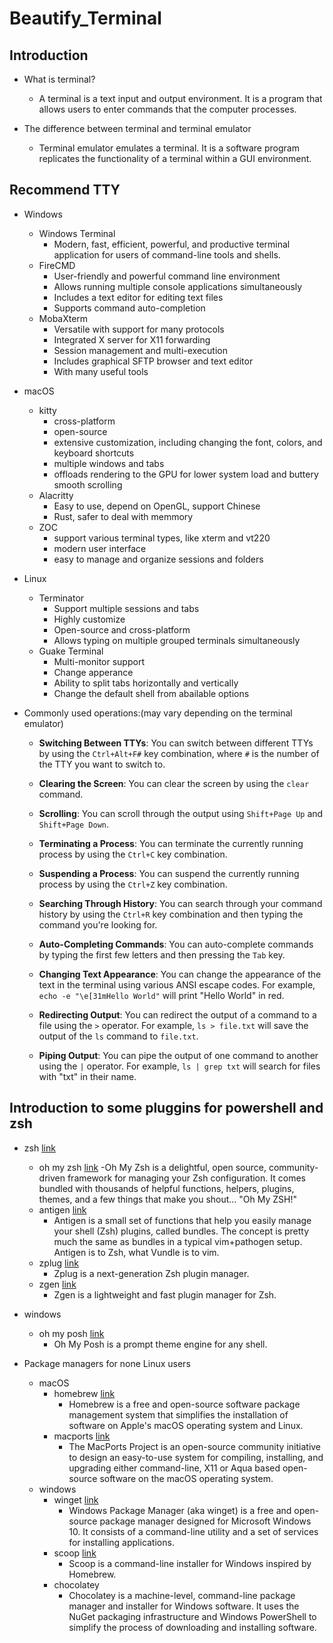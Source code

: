 # Beautify_Terminal

## Introduction

- What is terminal?
  - A terminal is a text input and output environment. It is a program that allows users to enter commands that the computer processes.

- The difference between terminal and terminal emulator
  - Terminal emulator emulates a terminal. It is a software program replicates the functionality of a terminal within a GUI environment.

## Recommend TTY

- Windows
  - Windows Terminal
    - Modern, fast, efficient, powerful, and productive terminal application for users of command-line tools and shells.
  - FireCMD
    - User-friendly and powerful command line environment
    - Allows running multiple console applications simultaneously
    - Includes a text editor for editing text files
    - Supports command auto-completion
  - MobaXterm
    - Versatile with support for many protocols
    - Integrated X server for X11 forwarding
    - Session management and multi-execution
    - Includes graphical SFTP browser and text editor
    - With many useful tools

- macOS
  - kitty
    - cross-platform
    - open-source
    - extensive customization, including changing the font, colors, and keyboard shortcuts
    - multiple windows and tabs
    - offloads rendering to the GPU for lower system load and buttery smooth scrolling
  - Alacritty
    - Easy to use, depend on OpenGL, support Chinese
    - Rust, safer to deal with memmory
  - ZOC
    - support various terminal types, like xterm and vt220
    - modern user interface
    - easy to manage and organize sessions and folders

- Linux
  - Terminator
    - Support multiple sessions and tabs
    - Highly customize
    - Open-source and cross-platform
    - Allows typing on multiple grouped terminals simultaneously
  - Guake Terminal
    - Multi-monitor support
    - Change apperance
    - Ability to split tabs horizontally and vertically
    - Change the default shell from abailable options

- Commonly used operations:(may vary depending on the terminal emulator)

  - **Switching Between TTYs**: You can switch between different TTYs by using the `Ctrl+Alt+F#` key combination, where `#` is the number of the TTY you want to switch to.

  - **Clearing the Screen**: You can clear the screen by using the `clear` command.

  - **Scrolling**: You can scroll through the output using `Shift+Page Up` and `Shift+Page Down`.

  - **Terminating a Process**: You can terminate the currently running process by using the `Ctrl+C` key combination.

  - **Suspending a Process**: You can suspend the currently running process by using the `Ctrl+Z` key combination.

  - **Searching Through History**: You can search through your command history by using the `Ctrl+R` key combination and then typing the command you're looking for.

  - **Auto-Completing Commands**: You can auto-complete commands by typing the first few letters and then pressing the `Tab` key.

  - **Changing Text Appearance**: You can change the appearance of the text in the terminal using various ANSI escape codes. For example, `echo -e "\e[31mHello World"` will print "Hello World" in red.

  - **Redirecting Output**: You can redirect the output of a command to a file using the `>` operator. For example, `ls > file.txt` will save the output of the `ls` command to `file.txt`.

  - **Piping Output**: You can pipe the output of one command to another using the `|` operator. For example, `ls | grep txt` will search for files with "txt" in their name.

## Introduction to some pluggins for powershell and zsh

- zsh [link](http://zsh.sourceforge.net)
  - oh my zsh [link](https://ohmyz.sh)
    -Oh My Zsh is a delightful, open source, community-driven framework for managing your Zsh configuration. It comes bundled with thousands of helpful functions, helpers, plugins, themes, and a few things that make you shout... "Oh My ZSH!"
  - antigen [link](https://github.com/zsh-users/antigen)
    - Antigen is a small set of functions that help you easily manage your shell (Zsh) plugins, called bundles. The concept is pretty much the same as bundles in a typical vim+pathogen setup. Antigen is to Zsh, what Vundle is to vim.
  - zplug [link](https://github.com/zplug/zplug)
    - Zplug is a next-generation Zsh plugin manager.
  - zgen [link](https://github.com/tarjoilija/zgen)
    - Zgen is a lightweight and fast plugin manager for Zsh.

- windows
  - oh my posh [link](https://github.com/JanDeDobbeleer/oh-my-posh)
    - Oh My Posh is a prompt theme engine for any shell.

- Package managers for none Linux users
  - macOS
    - homebrew [link](https://brew.sh)
      - Homebrew is a free and open-source software package management system that simplifies the installation of software on Apple's macOS operating system and Linux.
    - macports [link](https://www.macports.org)
      - The MacPorts Project is an open-source community initiative to design an easy-to-use system for compiling, installing, and upgrading either command-line, X11 or Aqua based open-source software on the macOS operating system.
  - windows
    - winget [link](https://github.com/microsoft/winget-cli)
      - Windows Package Manager (aka winget) is a free and open-source package manager designed for Microsoft Windows 10. It consists of a command-line utility and a set of services for installing applications.
    - scoop [link](https://scoop.sh)
      - Scoop is a command-line installer for Windows inspired by Homebrew.
    - chocolatey
      - Chocolatey is a machine-level, command-line package manager and installer for Windows software. It uses the NuGet packaging infrastructure and Windows PowerShell to simplify the process of downloading and installing software.